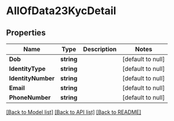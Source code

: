 # AllOfData23KycDetail

## Properties
Name | Type | Description | Notes
------------ | ------------- | ------------- | -------------
**Dob** | **string** |  | [default to null]
**IdentityType** | **string** |  | [default to null]
**IdentityNumber** | **string** |  | [default to null]
**Email** | **string** |  | [default to null]
**PhoneNumber** | **string** |  | [default to null]

[[Back to Model list]](../README.md#documentation-for-models) [[Back to API list]](../README.md#documentation-for-api-endpoints) [[Back to README]](../README.md)

